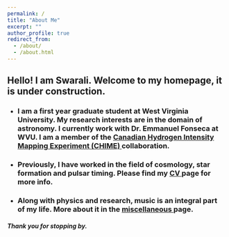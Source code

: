 ```yaml
---
permalink: /
title: "About Me"
excerpt: ""
author_profile: true
redirect_from: 
  - /about/
  - /about.html
---
```


## Hello! I am Swarali. Welcome to my homepage, it is under construction.


* ### I am a first year graduate student at West Virginia University. My research interests are in the domain of astronomy. I currently work with Dr. Emmanuel Fonseca at WVU. I am a member of the <a href="https://chime-experiment.ca/en"> Canadian Hydrogen Intensity Mapping Experiment (CHIME) </a> collaboration.

* ### Previously, I have worked in the field of cosmology, star formation and pulsar timing. Please find my <a href="https://PatilSwarali.github.io/cv/"> CV </a> page for more info.

* ### Along with physics and research, music is an integral part of my life. More about it in the <a href="https://PatilSwarali.github.io/misc/"> miscellaneous </a> page.


##### Thank you for stopping by.
